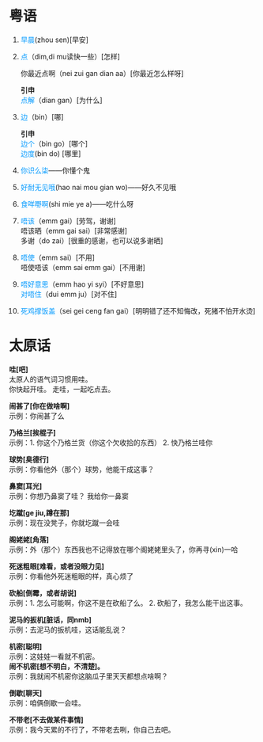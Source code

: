 # 粤语

1.  <font color=#0099ff face="黑体">早晨</font>(zhou sen)[早安]

2.  <font color=#0099ff face="黑体">点</font>（dim,di mu读快一些）[怎样]

    你最近点啊（nei zui gan dian aa）[你最近怎么样呀]

    **引申**  
    <font color=#0099ff face="黑体">点解</font>（dian gan）[为什么]


3.  <font color=#0099ff face="黑体">边</font>（bin）[哪]

    **引申**  
    <font color=#0099ff face="黑体">边个</font>（bin go）[哪个]  
    <font color=#0099ff face="黑体">边度</font>(bin do) [哪里]
    
4.  <font color=#0099ff face="黑体">你识么柒</font>——你懂个鬼
5.  <font color=#0099ff face="黑体">好耐无见哦</font>(hao nai mou gian wo)——好久不见哦
6.  <font color=#0099ff face="黑体">食咩嘢啊</font>(shi mie ye a)——吃什么呀
7.  <font color=#0099ff face="黑体">唔该</font>（emm gai）[劳驾，谢谢]  
    唔该晒（emm gai sai）[非常感谢]  
    多谢（do zai）[很重的感谢，也可以说多谢晒]
8.  <font color=#0099ff face="黑体">唔使</font>（emm sai）[不用]  
    唔使唔该（emm sai emm gai）[不用谢]  

9.  <font color=#0099ff face="黑体">唔好意思</font>（emm hao yi syi）[不好意思]  
    <font color=#0099ff face="黑体">对唔住</font>（dui emm ju）[对不住]  

10. <font color=#0099ff face="黑体">死鸡撑饭盖</font>（sei gei ceng fan gai）[明明错了还不知悔改，死猪不怕开水烫]








# 太原话

**哇[吧]**  
太原人的语气词习惯用哇。  
你快起开哇。
走哇，一起吃点去。

**闹甚了[你在做啥啊]**  
示例：你闹甚了么  

**乃格兰[挨棍子]**  
示例：1.  你这个乃格兰货（你这个欠收拾的东西）  2.  快乃格兰哇你

**球势[臭德行]**  
示例：你看他外（那个）球势，他能干成这事？

**鼻窦[耳光]**  
示例：你想乃鼻窦了哇？  我给你一鼻窦


**圪蹴[ge jiu,蹲在那]**  
示例：现在没凳子，你就圪蹴一会哇

**阁姥姥[角落]**  
示例：外（那个）东西我也不记得放在哪个阁姥姥里头了，你再寻(xin)一哈

**死迷粗眼[难看，或者没眼力见]**  
示例：你看他外死迷粗眼的样，真心烦了

**砍船[倒霉，或者胡说]**  
示例：1. 怎么可能啊，你这不是在砍船了么。    2. 砍船了，我怎么能干出这事。

**泥马的扳机[脏话，同nmb]**  
示例：去泥马的扳机哇，这话能乱说？

**机密[聪明]**  
示例：这娃娃一看就不机密。  
**闹不机密[想不明白，不清楚]。**      
示例：我就闹不机密你这脑瓜子里天天都想点啥啊？

**倒歇[聊天]**  
示例：咱俩倒歇一会哇。


**不带老[不去做某件事情]**  
示例：我今天累的不行了，不带老去咧，你自己去吧。
